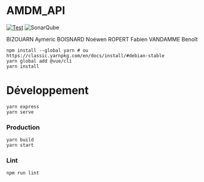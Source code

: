 # AMDM_API
[![Test](https://github.com/AMDM-A2/AMDM_API/actions/workflows/yarn.yml/badge.svg)](https://github.com/AMDM-A2/AMDM_API/actions/workflows/yarn.yml)
![SonarQube](http://vps.bizouarn.fr:9000/api/project_badges/measure?project=AMDM&metric=alert_status)

BIZOUARN Aymeric
BOISNARD Noéwen
ROPERT Fabien
VANDAMME Benoît


```
npm install --global yarn # ou https://classic.yarnpkg.com/en/docs/install/#debian-stable
yarn global add @vue/cli
yarn install
```

# Développement

```
yarn express
yarn serve
```

### Production
```
yarn build
yarn start
```

### Lint
```
npm run lint
```
